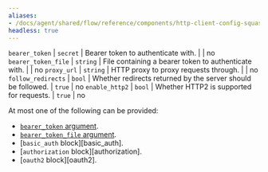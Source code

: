 ```yaml
---
aliases:
- /docs/agent/shared/flow/reference/components/http-client-config-squashedblock/
headless: true
---
```

`bearer_token` | `secret` | Bearer token to authenticate with. | | no
`bearer_token_file` | `string` | File containing a bearer token to authenticate with. | | no
`proxy_url` | `string` | HTTP proxy to proxy requests through. | | no
`follow_redirects` | `bool` | Whether redirects returned by the server should be followed. | `true` | no
`enable_http2` | `bool` | Whether HTTP2 is supported for requests. | `true` | no

At most one of the following can be provided:
- [`bearer_token` argument](#Arguments).
- [`bearer_token_file` argument](#Arguments). 
- [`basic_auth` block][basic_auth].
- [`authorization` block][authorization].
- [`oauth2` block][oauth2].
